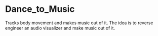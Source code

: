 # Dance_to_Music
Tracks body movement and makes music out of it.
The idea is to reverse engineer an audio visualizer and make music out of it.
